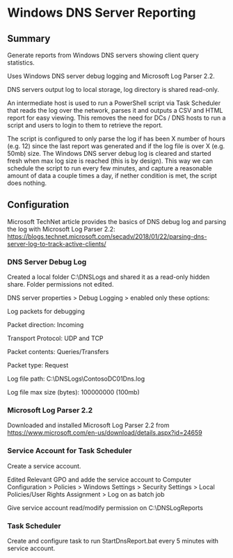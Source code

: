 # Windows DNS Server Reporting

## Summary

Generate reports from Windows DNS servers showing client query statistics.

Uses Windows DNS server debug logging and Microsoft Log Parser 2.2.

DNS servers output log to local storage, log directory is shared read-only.

An intermediate host is used to run a PowerShell script via Task Scheduler that reads the log over the network, parses it and outputs a CSV and HTML report for easy viewing. This removes the need for DCs / DNS hosts to run a script and users to login to them to retrieve the report.

The script is configured to only parse the log if has been X number of hours (e.g. 12) since the last report was generated and if the log file is over X (e.g. 50mb) size. The Windows DNS server debug log is cleared and started fresh when max log size is reached (this is by design). This way we can schedule the script to run every few minutes, and capture a reasonable amount of data a couple times a day, if nether condition is met, the script does nothing.

## Configuration

Microsoft TechNet article provides the basics of DNS debug log and parsing the log with Microsoft Log Parser 2.2: https://blogs.technet.microsoft.com/secadv/2018/01/22/parsing-dns-server-log-to-track-active-clients/

### DNS Server Debug Log

Created a local folder C:\DNSLogs and shared it as a read-only hidden share. Folder permissions not edited.

DNS server properties > Debug Logging > enabled only these options:

Log packets for debugging

Packet direction: Incoming

Transport Protocol: UDP and TCP

Packet contents: Queries/Transfers

Packet type: Request

Log file path: C:\DNSLogs\ContosoDC01Dns.log

Log file max size (bytes): 100000000 (100mb)

### Microsoft Log Parser 2.2

Downloaded and installed Microsoft Log Parser 2.2 from https://www.microsoft.com/en-us/download/details.aspx?id=24659

### Service Account for Task Scheduler

Create a service account.

Edited Relevant GPO and adde the service account to Computer Configuration > Policies > Windows Settings > Security Settings > Local Policies/User Rights Assignment > Log on as batch job

Give service account read/modify permission on C:\DNSLogReports

### Task Scheduler

Create and configure task to run StartDnsReport.bat every 5 minutes with service account.
